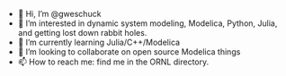 - 👋 Hi, I’m @gweschuck
- 👀 I’m interested in dynamic system modeling, Modelica, Python, Julia, and getting lost down rabbit holes.
- 🌱 I’m currently learning Julia/C++/Modelica
- 💞️ I’m looking to collaborate on open source Modelica things
- 📫 How to reach me: find me in the ORNL directory.

<!---
gweschuck/gweschuck is a ✨ special ✨ repository because its `README.md` (this file) appears on your GitHub profile.
You can click the Preview link to take a look at your changes.
--->
